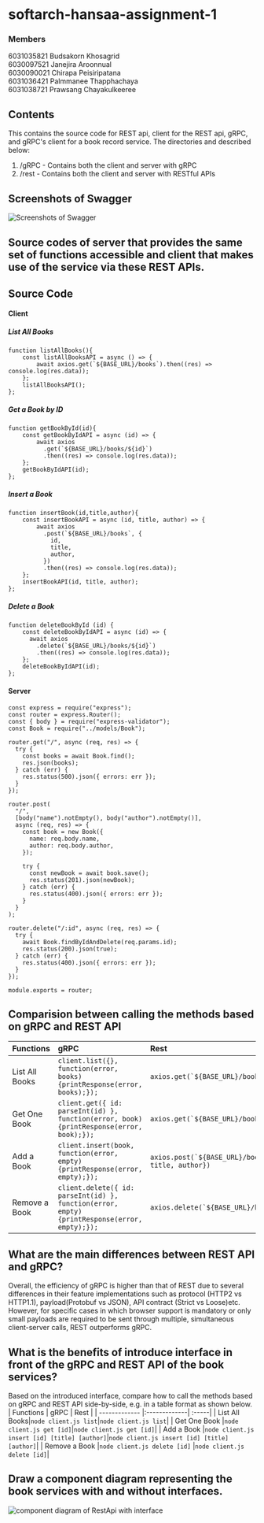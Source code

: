 # softarch-hansaa-assignment-1

### Members

6031035821 Budsakorn Khosagrid  
6030097521 Janejira Aroonnual  
6030090021 Chirapa Peisiripatana  
6031036421 Palmmanee Thapphachaya  
6031038721 Prawsang Chayakulkeeree

## Contents

This contains the source code for REST api, client for the REST api, gRPC, and gRPC's client for a book record service. The directories and described below:

1. /gRPC - Contains both the client and server with gRPC
2. /rest - Contains both the client and server with RESTful APIs

## Screenshots of Swagger

![Screenshots of Swagger](https://github.com/2110521-2563-1-Software-Architecture/softarch-hansaa-assignment-1/blob/master/images/swagger1.png?raw=true)

## Source codes of server that provides the same set of functions accessible and client that makes use of the service via these REST APIs.

## Source Code

#### Client

##### List All Books

```
function listAllBooks(){
    const listAllBooksAPI = async () => {
        await axios.get(`${BASE_URL}/books`).then((res) => console.log(res.data));
    };
    listAllBooksAPI();
};
```

##### Get a Book by ID

```
function getBookById(id){
    const getBookByIdAPI = async (id) => {
        await axios
          .get(`${BASE_URL}/books/${id}`)
          .then((res) => console.log(res.data));
    };
    getBookByIdAPI(id);
};
```

##### Insert a Book

```
function insertBook(id,title,author){
    const insertBookAPI = async (id, title, author) => {
        await axios
          .post(`${BASE_URL}/books`, {
            id,
            title,
            author,
          })
          .then((res) => console.log(res.data));
    };
    insertBookAPI(id, title, author);
};
```

##### Delete a Book

```
function deleteBookById (id) {
    const deleteBookByIdAPI = async (id) => {
      await axios
        .delete(`${BASE_URL}/books/${id}`)
        .then((res) => console.log(res.data));
    };
    deleteBookByIdAPI(id);
};
```

#### Server

```
const express = require("express");
const router = express.Router();
const { body } = require("express-validator");
const Book = require("../models/Book");

router.get("/", async (req, res) => {
  try {
    const books = await Book.find();
    res.json(books);
  } catch (err) {
    res.status(500).json({ errors: err });
  }
});

router.post(
  "/",
  [body("name").notEmpty(), body("author").notEmpty()],
  async (req, res) => {
    const book = new Book({
      name: req.body.name,
      author: req.body.author,
    });

    try {
      const newBook = await book.save();
      res.status(201).json(newBook);
    } catch (err) {
      res.status(400).json({ errors: err });
    }
  }
);

router.delete("/:id", async (req, res) => {
  try {
    await Book.findByIdAndDelete(req.params.id);
    res.status(200).json(true);
  } catch (err) {
    res.status(400).json({ errors: err });
  }
});

module.exports = router;
```

## Comparision between calling the methods based on gRPC and REST API

| Functions      | gRPC                                                         | Rest                                                       |
| -------------- | :----------------------------------------------------------- | :--------------------------------------------------------- |
| List All Books | `client.list({}, function(error, books) {printResponse(error, books);});`| `` axios.get(`${BASE_URL}/books`) ``                       |
| Get One Book   | `client.get({ id: parseInt(id) }, function(error, book) {printResponse(error, book);});`| `` axios.get(`${BASE_URL}/books/${id}`) ``                 |
| Add a Book     | `client.insert(book, function(error, empty) {printResponse(error, empty);});`| `` axios.post(`${BASE_URL}/books`, {id, title, author}) `` |
| Remove a Book  | `client.delete({ id: parseInt(id) }, function(error, empty) {printResponse(error, empty);});` | `` axios.delete(`${BASE_URL}/books/${id}`) ``              |

## What are the main differences between REST API and gRPC?

Overall, the efficiency of gRPC is higher than that of REST due to several differences in their feature implementations such as protocol (HTTP2 vs HTTP1.1), payload(Protobuf vs JSON), API contract (Strict vs Loose)etc. However, for specific cases in which browser support is mandatory or only small payloads are required to be sent through multiple, simultaneous client-server calls, REST outperforms gRPC.

## What is the benefits of introduce interface in front of the gRPC and REST API of the book services?

Based on the introduced interface, compare how to call the methods based on gRPC and REST API side-by-side, e.g. in a table format as shown below.
| Functions | gRPC | Rest |
| ------------- |:-------------| :-----|
| List All Books|`node client.js list`|`node client.js list`|
| Get One Book |`node client.js get [id]`|`node client.js get [id]`|
| Add a Book |`node client.js insert [id] [title] [author]`|`node client.js insert [id] [title] [author]`|
| Remove a Book |`node client.js delete [id]` |`node client.js delete [id]`|

## Draw a component diagram representing the book services with and without interfaces.

![component diagram of RestApi with interface](<https://github.com/2110521-2563-1-Software-Architecture/softarch-hansaa-assignment-1/blob/master/images/Component%20(4).png>)
